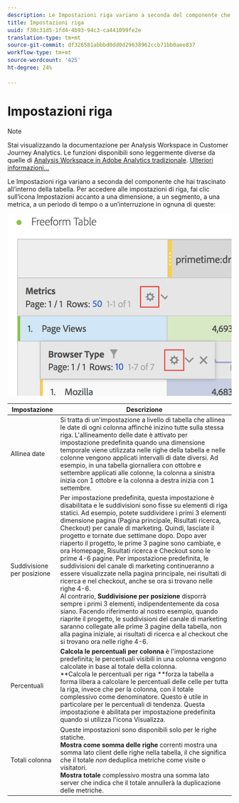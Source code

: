 ```yaml
---
description: Le Impostazioni riga variano a seconda del componente che hai trascinato all’interno della tabella.
title: Impostazioni riga
uuid: f30c31d5-1fd4-4b93-94c3-ca441099fe2e
translation-type: tm+mt
source-git-commit: df326581abbbd0dd0d29638962ccb71bb0aee837
workflow-type: tm+mt
source-wordcount: '425'
ht-degree: 24%

---
```



# Impostazioni riga

>[!NOTE]
>
>Stai visualizzando la documentazione per Analysis Workspace in Customer Journey Analytics. Le funzioni disponibili sono leggermente diverse da quelle di [Analysis Workspace in Adobe Analytics tradizionale](https://docs.adobe.com/content/help/it-IT/analytics/analyze/analysis-workspace/home.html). [Ulteriori informazioni...](/help/getting-started/cja-aa.md)

Le Impostazioni riga variano a seconda del componente che hai trascinato all’interno della tabella. Per accedere alle impostazioni di riga, fai clic sull’icona Impostazioni accanto a una dimensione, a un segmento, a una metrica, a un periodo di tempo o a un’interruzione in ognuna di queste:

![](assets/row-settings.png)

| Impostazione | Descrizione |
|--- |--- |
| Allinea date | Si tratta di un&#39;impostazione a livello di tabella che allinea le date di ogni colonna affinché inizino tutte sulla stessa riga. L&#39;allineamento delle date è attivato per impostazione predefinita quando una dimensione temporale viene utilizzata nelle righe della tabella e nelle colonne vengono applicati intervalli di date diversi. Ad esempio, in una tabella giornaliera con ottobre e settembre applicati alle colonne, la colonna a sinistra inizia con 1 ottobre e la colonna a destra inizia con 1 settembre. |
| Suddivisione per posizione | Per impostazione predefinita, questa impostazione è disabilitata e le suddivisioni sono fisse su elementi di riga statici. Ad esempio, potete suddividere i primi 3 elementi dimensione pagina (Pagina principale, Risultati ricerca, Checkout) per canale di marketing. Quindi, lasciate il progetto e tornate due settimane dopo. Dopo aver riaperto il progetto, le prime 3 pagine sono cambiate, e ora Homepage, Risultati ricerca e Checkout sono le prime 4-6 pagine. Per impostazione predefinita, le suddivisioni del canale di marketing continueranno a essere visualizzate nella pagina principale, nei risultati di ricerca e nel checkout, anche se ora si trovano nelle righe 4-6. <br> Al contrario, **Suddivisione per posizione** disporrà sempre i primi 3 elementi, indipendentemente da cosa siano. Facendo riferimento al nostro esempio, quando riaprite il progetto, le suddivisioni del canale di marketing saranno collegate alle prime 3 pagine della tabella, non alla pagina iniziale, ai risultati di ricerca e al checkout che si trovano ora nelle righe 4-6. |
| Percentuali | **Calcola le percentuali per colonna** è l&#39;impostazione predefinita; le percentuali visibili in una colonna vengono calcolate in base al totale della colonna. <br>**Calcola le percentuali per riga **forza la tabella a forma libera a calcolare le percentuali delle celle per tutta la riga, invece che per la colonna, con il totale complessivo come denominatore. Questo è utile in particolare per le percentuali di tendenza. Questa impostazione è abilitata per impostazione predefinita quando si utilizza l&#39;icona Visualizza. |
| Totali colonna | Queste impostazioni sono disponibili solo per le righe [](manual-vs-dynamic-rows.md)statiche. <br> **Mostra come somma delle righe** correnti mostra una somma lato client delle righe nella tabella, il che significa che il totale *non* deduplica metriche come visite o visitatori. <br> **Mostra totale** complessivo mostra una somma lato server che indica che il totale annullerà la duplicazione delle metriche. |
